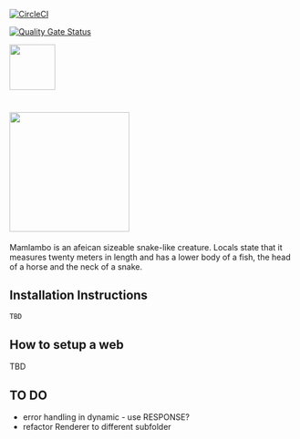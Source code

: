 [![CircleCI](https://circleci.com/gh/lhotakj/Mamlambo/tree/master.svg?style=svg)](https://circleci.com/gh/lhotakj/Mamlambo/tree/master)

[![Quality Gate Status](https://sonarcloud.io/api/project_badges/measure?project=Mamlambo&metric=alert_status)](https://sonarcloud.io/dashboard?id=Mamlambo)

<img src="https://github.com/lhotakj/Mamlambo/raw/master/doc/assets/logo-big.png" width="80" />

# <img src="https://github.com/lhotakj/Mamlambo/raw/master/doc/assets/title.png" width="210" /> 
Mamlambo is an afeican sizeable snake-like creature. Locals state that it measures twenty meters in length and has a lower body of a fish, the head of a horse and the neck of a snake.


## Installation Instructions
```bash
TBD
```

## How to setup a web
TBD

## TO DO ##
- error handling in dynamic - use RESPONSE?
- refactor Renderer to different subfolder
